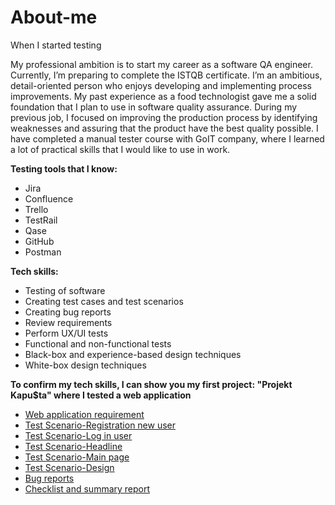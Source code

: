 # About-me
When I started testing

My professional ambition is to start my career as a software QA engineer. Currently, I’m preparing to complete the ISTQB certificate. 
I’m an ambitious, detail-oriented person who enjoys developing and implementing process improvements. 
My past experience as a food technologist gave me a solid foundation that I plan to use in software quality assurance. During my previous job, I focused on improving the production process by identifying weaknesses and assuring that the product have the best quality possible.
I have completed a manual tester course with GoIT company, where I learned a lot of practical skills that I would like to use in work.

**Testing tools that I know:**
* Jira
* Confluence
* Trello
* TestRail
* Qase
* GitHub
* Postman

**Tech skills:**
* Testing of software
* Creating test cases and test scenarios
* Creating bug reports
* Review requirements
* Perform UX/UI tests
* Functional and non-functional tests
* Black-box and experience-based design techniques
* White-box design techniques

**To confirm my tech skills, I can show you my first project: "Projekt Kapu$ta" where I tested a web application** 

* [Web application requirement](file:///C:/Users/Andrzej/AppData/Local/Temp/Rar$EXa27840.370/Specifykacja.html)
* [Test Scenario-Registration new user](https://docs.google.com/spreadsheets/d/1lBK2YZ-jjwuk9Ru4Nl4pNd1wSnkc0W5JZ_F24gv4a1k/edit#gid=0)
* [Test Scenario-Log in user](https://docs.google.com/spreadsheets/d/1wE2XAHIHvD5GYcoLRMQdBRdxQPTKxa7w5iFJ2QY2JNw/edit#gid=0)
* [Test Scenario-Headline](https://docs.google.com/spreadsheets/d/1OBV52ohUfMtasSn8RAI1Lk_EZjv9nmz5BKIKfCjcOX8/edit#gid=0)
* [Test Scenario-Main page](https://docs.google.com/spreadsheets/d/1HtWkgJUuWRXNrAmGMxKBXZEOP68UyumqRHLzq3LAbqY/edit#gid=2019073586)
* [Test Scenario-Design](https://docs.google.com/spreadsheets/d/1jlYUWkRlpfcTR69CBt_KxOij_g8hQ2Y0z6LrRjxDhaI/edit#gid=0)
* [Bug reports](https://docs.google.com/spreadsheets/d/1yoPpbTYIVDkniEO_0kQeIJ_psyabe2UDAYBHFj8-iRc/edit#gid=0)
* [Checklist and summary report](https://docs.google.com/spreadsheets/d/1N8uYsIS4UvZ0mnIS0G_w_fFXGIcklInr1KLt4BTBFMk/edit#gid=0)




